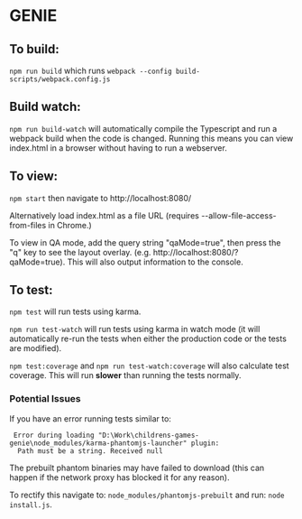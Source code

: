 # GENIE

## To build:

`npm run build` which runs `webpack --config build-scripts/webpack.config.js`

## Build watch:

`npm run build-watch` will automatically compile the Typescript and run a webpack build when the code is changed. Running this means you can view index.html in a browser without having to run a webserver.

## To view:

`npm start` then navigate to http://localhost:8080/

Alternatively load index.html as a file URL (requires --allow-file-access-from-files in Chrome.)

To view in QA mode, add the query string "qaMode=true", then press the "q" key to see the layout overlay. (e.g. http://localhost:8080/?qaMode=true). This will also output information to the console.


## To test:

`npm test` will run tests using karma.

`npm run test-watch` will run tests using karma in watch mode (it will automatically re-run the tests when either the production code or the tests are modified).

`npm test:coverage` and `npm run test-watch:coverage` will also calculate test coverage. This will run **slower** than running the tests normally.

### Potential Issues

If you have an error running tests similar to: 
```
 Error during loading "D:\Work\childrens-games-genie\node_modules/karma-phantomjs-launcher" plugin:
  Path must be a string. Received null
```
The prebuilt phantom binaries may have failed to download (this can happen if the network proxy has blocked it for any reason).

To rectify this navigate to: ```node_modules/phantomjs-prebuilt``` and run: ```node install.js```.
